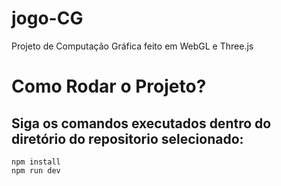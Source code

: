 # jogo-CG
Projeto de Computação Gráfica feito em WebGL e Three.js


<h1>
  Como Rodar o Projeto?
</h1>

<h2>
  Siga os comandos executados dentro do diretório do repositorio selecionado:
  
</h2>

````
npm install
npm run dev
````
